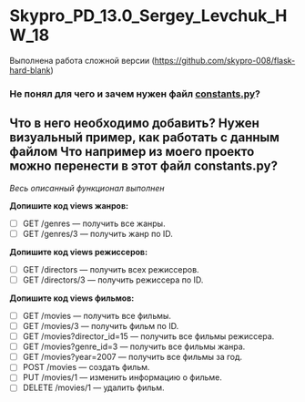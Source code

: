 # Skypro_PD_13.0_Sergey_Levchuk_HW_18

Выполнена работа сложной версии (https://github.com/skypro-008/flask-hard-blank)

### Не понял для чего и зачем нужен файл **[constants.py](constants.py)**?
Что в него необходимо добавить? Нужен визуальный пример, как работать с данным файлом
Что например из моего проекто можно перенести в этот файл **constants.py**?
---
*Весь описанный функционал выполнен*

**Допишите код views жанров:**

- [ ]  GET /genres — получить все жанры.
- [ ]  GET /genres/3 — получить жанр по ID.

**Допишите код views режиссеров:**

- [ ]  GET /directors — получить всех режиссеров.
- [ ]  GET /directors/3 — получить режиссера по ID.

**Допишите код views фильмов:**

- [ ]  GET /movies — получить все фильмы.
- [ ]  GET /movies/3 — получить фильм по ID.
- [ ]  GET /movies?director_id=15 — получить все фильмы режиссера.
- [ ]  GET /movies?genre_id=3 — получить все фильмы жанра.
- [ ]  GET /movies?year=2007 — получить все фильмы за год.
- [ ]  POST /movies — создать фильм.
- [ ]  PUT /movies/1 — изменить информацию о фильме.
- [ ]  DELETE /movies/1 — удалить фильм.